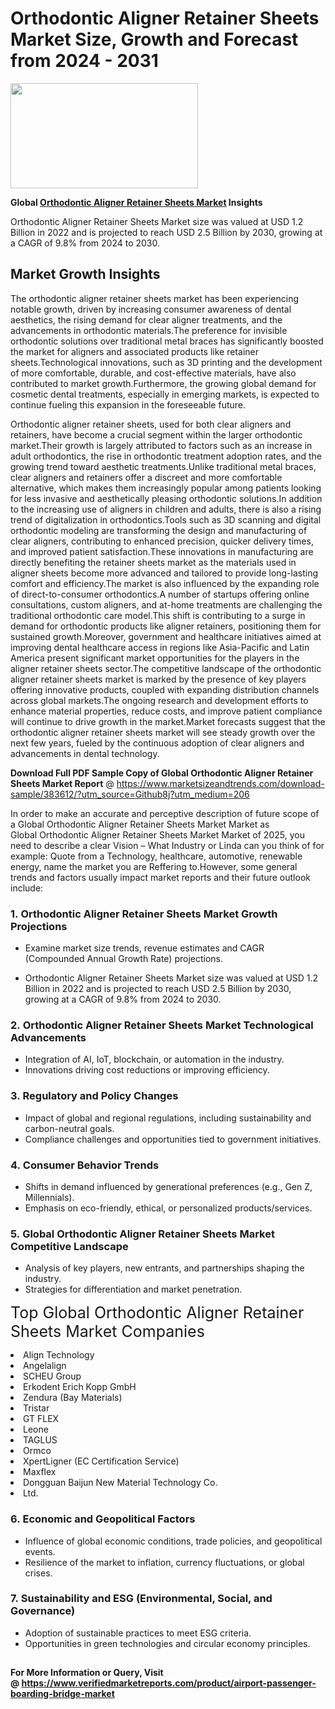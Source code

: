 <H1>Orthodontic Aligner Retainer Sheets Market Size, Growth and Forecast from 2024 - 2031</H1><img class="aligncenter size-medium wp-image-584254" src="https://thirdeyenews.in/wp-content/uploads/2024/09/Global-Market-Research-300x168.jpeg" alt="" width="300" height="168" /><p><strong>Global&nbsp;<a href="https://www.marketsizeandtrends.com/download-sample/383612/?utm_source=Github8j?utm_medium=206">Orthodontic Aligner Retainer Sheets Market</a> Insights</strong></p><p>Orthodontic Aligner Retainer Sheets Market size was valued at USD 1.2 Billion in 2022 and is projected to reach USD 2.5 Billion by 2030, growing at a CAGR of 9.8% from 2024 to 2030.</p><p><h2>Market Growth Insights</h2> <p>The orthodontic aligner retainer sheets market has been experiencing notable growth, driven by increasing consumer awareness of dental aesthetics, the rising demand for clear aligner treatments, and the advancements in orthodontic materials.The preference for invisible orthodontic solutions over traditional metal braces has significantly boosted the market for aligners and associated products like retainer sheets.Technological innovations, such as 3D printing and the development of more comfortable, durable, and cost-effective materials, have also contributed to market growth.Furthermore, the growing global demand for cosmetic dental treatments, especially in emerging markets, is expected to continue fueling this expansion in the foreseeable future.</p> <p>Orthodontic aligner retainer sheets, used for both clear aligners and retainers, have become a crucial segment within the larger orthodontic market.Their growth is largely attributed to factors such as an increase in adult orthodontics, the rise in orthodontic treatment adoption rates, and the growing trend toward aesthetic treatments.Unlike traditional metal braces, clear aligners and retainers offer a discreet and more comfortable alternative, which makes them increasingly popular among patients looking for less invasive and aesthetically pleasing orthodontic solutions.In addition to the increasing use of aligners in children and adults, there is also a rising trend of digitalization in orthodontics.Tools such as 3D scanning and digital orthodontic modeling are transforming the design and manufacturing of clear aligners, contributing to enhanced precision, quicker delivery times, and improved patient satisfaction.These innovations in manufacturing are directly benefiting the retainer sheets market as the materials used in aligner sheets become more advanced and tailored to provide long-lasting comfort and efficiency.The market is also influenced by the expanding role of direct-to-consumer orthodontics.A number of startups offering online consultations, custom aligners, and at-home treatments are challenging the traditional orthodontic care model.This shift is contributing to a surge in demand for orthodontic products like aligner retainers, positioning them for sustained growth.Moreover, government and healthcare initiatives aimed at improving dental healthcare access in regions like Asia-Pacific and Latin America present significant market opportunities for the players in the aligner retainer sheets sector.The competitive landscape of the orthodontic aligner retainer sheets market is marked by the presence of key players offering innovative products, coupled with expanding distribution channels across global markets.The ongoing research and development efforts to enhance material properties, reduce costs, and improve patient compliance will continue to drive growth in the market.Market forecasts suggest that the orthodontic aligner retainer sheets market will see steady growth over the next few years, fueled by the continuous adoption of clear aligners and advancements in dental technology.</p> <p><span class=""><strong>Download Full PDF Sample Copy of Global Orthodontic Aligner Retainer Sheets Market Report</strong> @ <a href="https://www.marketsizeandtrends.com/download-sample/383612/?utm_source=Github8j?utm_medium=206" target="_blank">https://www.marketsizeandtrends.com/download-sample/383612/?utm_source=Github8j?utm_medium=206</a></span></p><p>In order to make an accurate and perceptive description of future scope of a Global&nbsp;Orthodontic Aligner Retainer Sheets Market Market as Global&nbsp;Orthodontic Aligner Retainer Sheets Market Market of 2025, you need to describe a clear Vision &ndash; What Industry or Linda can you think of for example: Quote from a Technology, healthcare, automotive, renewable energy, name the market you are Reffering to.However, some general trends and factors usually impact market reports and their future outlook include:</p><h3>1.&nbsp;<strong>Orthodontic Aligner Retainer Sheets Market Growth Projections</strong></h3><ul><li>Examine market size trends, revenue estimates and CAGR (Compounded Annual Growth Rate) projections.</li><li><p>Orthodontic Aligner Retainer Sheets Market size was valued at USD 1.2 Billion in 2022 and is projected to reach USD 2.5 Billion by 2030, growing at a CAGR of 9.8% from 2024 to 2030.</p></li></ul><h3>2.&nbsp;<strong>Orthodontic Aligner Retainer Sheets Market Technological Advancements</strong></h3><ul><li>Integration of AI, IoT, blockchain, or automation in the industry.</li><li>Innovations driving cost reductions or improving efficiency.</li></ul><h3>3.&nbsp;<strong>Regulatory and Policy Changes</strong></h3><ul><li>Impact of global and regional regulations, including sustainability and carbon-neutral goals.</li><li>Compliance challenges and opportunities tied to government initiatives.</li></ul><h3>4.&nbsp;<strong>Consumer Behavior Trends</strong></h3><ul><li>Shifts in demand influenced by generational preferences (e.g., Gen Z, Millennials).</li><li>Emphasis on eco-friendly, ethical, or personalized products/services.</li></ul><h3>5.&nbsp;<strong>Global Orthodontic Aligner Retainer Sheets Market Competitive Landscape</strong></h3><ul><li>Analysis of key players, new entrants, and partnerships shaping the industry.</li><li>Strategies for differentiation and market penetration.</li></ul><p data-pm-slice="1 1 []"><span style="color: inherit; font-family: inherit; font-size: 25px;">Top Global Orthodontic Aligner Retainer Sheets Market Companies</span></p><div class="" data-test-id=""><p><li>Align Technology</li><li> Angelalign</li><li> SCHEU Group</li><li> Erkodent Erich Kopp GmbH</li><li> Zendura (Bay Materials)</li><li> Tristar</li><li> GT FLEX</li><li> Leone</li><li> TAGLUS</li><li> Ormco</li><li> XpertLigner (EC Certification Service)</li><li> Maxflex</li><li> Dongguan Baijun New Material Technology Co.</li><li> Ltd.</li></p></div><h3>6.&nbsp;<strong>Economic and Geopolitical Factors</strong></h3><ul><li>Influence of global economic conditions, trade policies, and geopolitical events.</li><li>Resilience of the market to inflation, currency fluctuations, or global crises.</li></ul><h3>7.&nbsp;<strong>Sustainability and ESG (Environmental, Social, and Governance)</strong></h3><ul><li>Adoption of sustainable practices to meet ESG criteria.</li><li>Opportunities in green technologies and circular economy principles.</li></ul><h2><strong style="font-size: 14px;">For More Information or Query, Visit @&nbsp;</strong><a style="background-color: #ffffff; font-size: 14px;" href="https://www.marketsizeandtrends.com/report/orthodontic-aligner-retainer-sheets-market/" target="_blank">https://www.verifiedmarketreports.com/product/airport-passenger-boarding-bridge-market</a></h2>